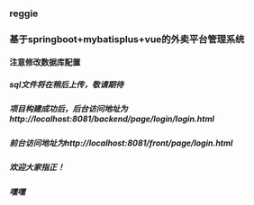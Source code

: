 ### reggie
### 基于springboot+mybatisplus+vue的外卖平台管理系统
#### 注意修改数据库配置
##### sql文件将在稍后上传，敬请期待
##### 项目构建成功后，后台访问地址为http://localhost:8081/backend/page/login/login.html
##### 前台访问地址为http://localhost:8081/front/page/login.html
##### 欢迎大家指正！
##### 嘿嘿
